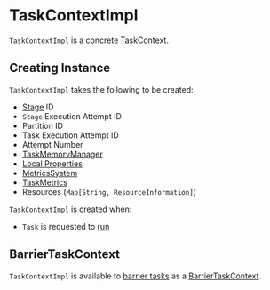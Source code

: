 # TaskContextImpl

`TaskContextImpl` is a concrete [TaskContext](TaskContext.md).

## Creating Instance

`TaskContextImpl` takes the following to be created:

* <span id="stageId"> [Stage](Stage.md) ID
* <span id="stageAttemptNumber"> `Stage` Execution Attempt ID
* <span id="partitionId"> Partition ID
* <span id="taskAttemptId"> Task Execution Attempt ID
* <span id="attemptNumber"> Attempt Number
* <span id="taskMemoryManager"> [TaskMemoryManager](../memory/TaskMemoryManager.md)
* <span id="localProperties"> [Local Properties](../SparkContext.md#localProperties)
* <span id="metricsSystem"> [MetricsSystem](../metrics/MetricsSystem.md)
* <span id="taskMetrics"> [TaskMetrics](../executor/TaskMetrics.md)
* <span id="resources"> Resources (`Map[String, ResourceInformation]`)

`TaskContextImpl` is created when:

* `Task` is requested to [run](Task.md#run)

## <span id="BarrierTaskContext"> BarrierTaskContext

`TaskContextImpl` is available to [barrier tasks](Task.md#isBarrier) as a [BarrierTaskContext](../barrier-execution-mode/BarrierTaskContext.md).
